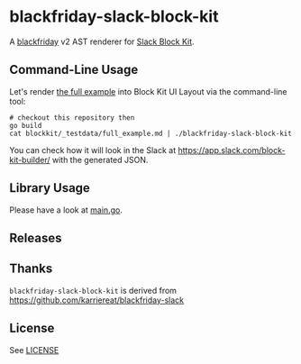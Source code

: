 # blackfriday-slack-block-kit

A [blackfriday](https://github.com/russross/blackfriday) v2 AST renderer for [Slack Block Kit](https://api.slack.com/block-kit).

## Command-Line Usage

Let's render [the full example](blockkit/_testdata/full_example.md) into Block Kit UI Layout via the command-line tool:
```
# checkout this repository then
go build
cat blockkit/_testdata/full_example.md | ./blackfriday-slack-block-kit
```

You can check how it will look in the Slack at https://app.slack.com/block-kit-builder/ with the generated JSON.

## Library Usage

Please have a look at [main.go](main.go).

## Releases

## Thanks

`blackfriday-slack-block-kit` is derived from https://github.com/karriereat/blackfriday-slack

## License

See [LICENSE](LICENSE)
